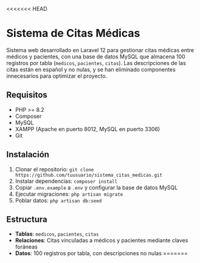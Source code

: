 <<<<<<< HEAD
# Sistema de Citas Médicas

Sistema web desarrollado en Laravel 12 para gestionar citas médicas entre médicos y pacientes, con una base de datos MySQL que almacena 100 registros por tabla (`medicos`, `pacientes`, `citas`). Las descripciones de las citas están en español y no nulas, y se han eliminado componentes innecesarios para optimizar el proyecto.

## Requisitos

- PHP >= 8.2
- Composer
- MySQL
- XAMPP (Apache en puerto 8012, MySQL en puerto 3306)
- Git

## Instalación
1. Clonar el repositorio: `git clone https://github.com/tuusuario/sistema_citas_medicas.git`
2. Instalar dependencias: `composer install`
3. Copiar `.env.example` a `.env` y configurar la base de datos MySQL
4. Ejecutar migraciones: `php artisan migrate`
5. Poblar datos: `php artisan db:seed`

## Estructura
- **Tablas**: `medicos`, `pacientes`, `citas`
- **Relaciones**: Citas vinculadas a médicos y pacientes mediante claves foráneas
- **Datos**: 100 registros por tabla, con descripciones no nulas
=======
